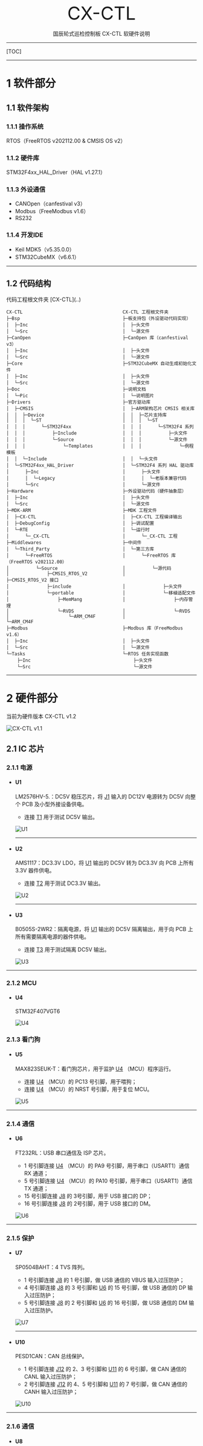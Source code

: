 <div align="center">
    <br><br><br><br><br><br><br><br>
	<font size="8">CX-CTL</font>
    <p>国辰轮式巡检控制板 CX-CTL 软硬件说明</p>
</div>
<div STYLE="page-break-after: always;"></div>

---

[TOC]

---

# 1 软件部分

## 1.1 软件架构

### 1.1.1 操作系统

RTOS（FreeRTOS v202112.00 & CMSIS OS v2）

### 1.1.2 硬件库

STM32F4xx_HAL_Driver（HAL v1.27.1）

### 1.1.3 外设通信

- CANOpen（canfestival v3）
- Modbus（FreeModbus v1.6）
- RS232

### 1.1.4 开发IDE

- Keil MDK5（v5.35.0.0）
- STM32CubeMX（v6.6.1）

---

## 1.2 代码结构

代码工程根文件夹 [CX-CTL](..\)

```tree
CX-CTL                                     CX-CTL 工程根文件夹
├─Bsp                                      ├─板支持包（外设驱动代码实现）
│  ├─Inc                                   │  ├─头文件 
│  └─Src                                   │  └─源文件 
├─CanOpen                                  ├─CanOpen 库（canfestival v3）
│  ├─Inc                                   │  ├─头文件 
│  └─Src                                   │  └─源文件
├─Core                                     ├─STM32CubeMX 自动生成初始化文件
│  ├─Inc                                   │  ├─头文件
│  └─Src                                   │  └─源文件
├─Doc                                      ├─说明文档
│  └─Pic                                   │  └─说明图片
├─Drivers                                  ├─官方驱动库
│  ├─CMSIS                                 │  ├─ARM架构芯片 CMSIS 相关库
│  │  ├─Device                             │  │  ├─芯片支持库
│  │  │  └─ST                              │  │  │  └─ST
│  │  │      └─STM32F4xx                   │  │  │      └─STM32F4 系列
│  │  │          ├─Include                 │  │  │          ├─头文件
│  │  │          └─Source                  │  │  │          └─源文件
│  │  │              └─Templates           │  │  │              └─例程模板
│  │  └─Include                            │  │  └─头文件
│  └─STM32F4xx_HAL_Driver                  │  └─STM32F4 系列 HAL 驱动库
│      ├─Inc                               │      ├─头文件
│      │  └─Legacy                         │      │  └─老版本兼容代码
│      └─Src                               │      └─源文件
├─Hardware                                 ├─外设驱动代码（硬件抽象层）
│  ├─Inc                                   │  ├─头文件
│  └─Src                                   │  └─源文件
├─MDK-ARM                                  ├─MDK 工程文件
│  ├─CX-CTL                                │  ├─CX-CTL 工程编译输出
│  ├─DebugConfig                           │  ├─调试配置
│  └─RTE                                   │  └─运行时
│      └─_CX-CTL                           │      └─_CX-CTL 工程
├─Middlewares                              ├─中间件
│  └─Third_Party                           │  └─第三方库
│      └─FreeRTOS                          │      └─FreeRTOS 库（FreeRTOS v202112.00）
│          └─Source                        │          └─源代码
│              ├─CMSIS_RTOS_V2             │              ├─CMSIS_RTOS_V2 接口
│              ├─include                   │              ├─头文件
│              └─portable                  │              └─移植适配文件
│                  ├─MemMang               │                  ├─内存管理
│                  └─RVDS                  │                  └─RVDS
│                      └─ARM_CM4F          │                      └─ARM_CM4F
├─Modbus                                   ├─Modbus 库（FreeModbus v1.6）
│  ├─Inc                                   │  ├─头文件
│  └─Src                                   │  └─源文件
└─Tasks                                    └─RTOS 任务实现函数
    ├─Inc                                      ├─头文件
    └─Src                                      └─源文件
```

---

# 2 硬件部分

当前为硬件版本 CX-CTL v1.2

![CX-CTL v1.1](.\Pic\CX-CTL.png)

## 2.1 IC 芯片

### 2.1.1 电源

- #### U1

  LM2576HV-5.：DC5V 稳压芯片，将 [J1](#J1) 输入的 DC12V 电源转为 DC5V 向整个 PCB 及小型外接设备供电。

  - 连接 [T1](#T1) 用于测试 DC5V 输出。

  ![U1](.\Pic\U1.png)

  ---

- #### U2

  AMS1117：DC3.3V LDO，将 [U1](#U1) 输出的 DC5V 转为 DC3.3V 向 PCB 上所有 3.3V 器件供电。

  - 连接 [T2](#T2) 用于测试 DC3.3V 输出。

  ![U2](.\Pic\U2.png)

  ---

- #### U3

  B0505S-2WR2：隔离电源，将 [U1](#U1) 输出的 DC5V 隔离输出，用于向 PCB 上所有需要隔离电源的器件供电。

  - 连接 [T3](#T3) 用于测试隔离 DC5V 输出。
  
  ![U3](.\Pic\U3.png)

---

### 2.1.2 MCU

- #### U4

  STM32F407VGT6
  
  ![U4](.\Pic\U4.png)

### 2.1.3 看门狗

- #### U5

  MAX823SEUK-T：看门狗芯片，用于监护 [U4](#U4) （MCU）程序运行。

  - 连接 [U4](#U4) （MCU）的 PC13 号引脚，用于喂狗；
  - 连接 [U4](#U4) （MCU）的 NRST 号引脚，用于复位 MCU。

  ![U5](.\Pic\U5.png)
  
---

### 2.1.4 通信

- #### U6

  FT232RL：USB 串口通信及 ISP 芯片。

  - 1 号引脚连接 [U4](#U4) （MCU）的 PA9 号引脚，用于串口（USART1）通信 RX 通道；
  - 5 号引脚连接 [U4](#U4) （MCU）的 PA10 号引脚，用于串口（USART1）通信 TX 通道；
  - 15 号引脚连接 [J8](#J8) 的 3号引脚，用于 USB 接口的 DP；
  - 16 号引脚连接 [J8](#J8) 的 2号引脚，用于 USB 接口的 DM。

  ![U6](.\Pic\U6.png)

---

### 2.1.5 保护

- #### U7

  SP0504BAHT：4 TVS 阵列。

  - 1 号引脚连接 [J8](#J8) 的 1 号引脚，做 USB 通信的 VBUS 输入过压防护；
  - 4 号引脚连接 [J8](#J8) 的 3 号引脚和 [U6](#U6) 的 15 号引脚，做 USB 通信的 DP 输入过压防护；
  - 5 号引脚连接 [J8](#J8) 的 2 号引脚和 [U6](#U6) 的 16 号引脚，做 USB 通信的 DM 输入过压防护。

  ![U7](.\Pic\U7.png)
  
  ---

- #### U10

  PESD1CAN：CAN 总线保护。

  - 1 号引脚连接 [J12](#J12) 的 2、3 号引脚和 [U11](#U11) 的 6 号引脚，做 CAN 通信的 CANL 输入过压防护；
  - 2 号引脚连接 [J12](#J12) 的 4、5 号引脚和 [U11](#U11) 的 7 号引脚，做 CAN 通信的 CANH 输入过压防护；

  ![U10](.\Pic\U10.png)

---

###  2.1.6 通信

- #### U8

  ISO3082：RS485 通信芯片。

  - 3  [U4](#U4) （MCU）的 PD2 号引脚，用于串口（UART5）通信 RX 通道；
  - 4、5 号引脚连接 [U4](#U4) （MCU）的 PE1 号引脚，用于RS485 芯片的收发模式选择；
  - 6 号引脚连接 [U4](#U4) （MCU）的 PC12 号引脚，用于串口（UART5）通信 TX 通道；
  - 12 号引脚连接 [J9](#J9) （MCU）的 3、4 号引脚，用于 RS485 通信 A；
  - 13 号引脚连接 [J9](#J9) （MCU）的 5、6 号引脚，用于 RS485 通信 B。

  ![U8](.\Pic\U8.png)

  ---

- #### U9

  MAX3232E：双串口芯片。

  - 7 号引脚过 10Ω 电阻连接 [J10](#J10) 的 3 号引脚，用于串口 1 通信 RX 通道；
  - 8 号引脚过 10Ω 电阻连接 [J10](#J10) 的 2 号引脚，用于串口 1 通信 TX 通道；
  - 9 号引脚连接 [U4](#U4) （MCU）的 PA1 号引脚，用于串口（UART4）通信 RX 通道；
  - 10 号引脚连接 [U4](#U4) （MCU）的 PA0 号引脚，用于串口（UART4）通信 TX 通道；
  - 11 号引脚连接 [U4](#U4) （MCU）的 PD5 号引脚，用于串口（USART2）通信 TX 通道；
  - 12 号引脚连接 [U4](#U4) （MCU）的 PD6 号引脚，用于串口（USART2）通信 RX 通道；
  - 13 号引脚过 10Ω 电阻连接 [J11](#J11) 的 3 号引脚，用于 RS232 通信 RX 通道；
  - 14 号引脚过 10Ω 电阻连接 [J11](#J11) 的 2 号引脚，用于 RS232 通信 TX 通道；

  ![U9](.\Pic\U9.png)

  ---

- #### U11

  ISO1050DUB CAN 通信芯片

  - 2 号引脚连接 [U4](#U4) （MCU）的 PD0 号引脚，做 CAN 通信的 CAN_RX 通道；
  - 3 号引脚连接 [U4](#U4) （MCU）的 PD1 号引脚，做 CAN 通信的 CAN_TX 通道；
  - 6 号引脚连接 [J12](#J12) 的 2、3 号引脚，CAN 通信的 CANL；
  - 7 号引脚连接 [J12](#J12) 的 4、5 号引脚，CAN 通信的 CANH。

  ![U11](.\Pic\U11.png)
  
---

### 2.1.7 EEPROM

- #### U12

  AT24C32：I2C EEPROM。

  - 5 号引脚连接 [U4](#U4) （MCU）的 PB11 号引脚，做 I2C 通信的 SDA；
  - 6 号引脚连接 [U4](#U4) （MCU）的 PB10 号引脚，做 I2C 通信的 SCL。
  
  >**Note:**
  >
  >此 I2C 总线还挂载了 板上的外部 I2C 设备接口（[J2](#J2)）,如需挂载外部设备，请注意 I2C 器件地址冲突问题。
  
  ![U12](.\Pic\U12.png)
  
---

### 2.1.8 光耦

- #### OC1

  PS2101-4：4 路光耦芯片。

  - 1 号引脚连接 [J13](#J13) 的 2 号引脚；
  - 3 号引脚连接 [J14](#J14) 的 2 号引脚；
  - 5 号引脚连接 [J15](#J15) 的 2 号引脚；
  - 7 号引脚连接 [J16](#J16) 的 2 号引脚；
  - 10 号引脚连接 [U4](#U4)（MCU）的 PA5 号引脚；
  - 12 号引脚连接 [U4](#U4)（MCU）的 PA4 号引脚；
  - 14 号引脚连接 [U4](#U4)（MCU）的 PA3 号引脚；
  - 16 号引脚连接 [U4](#U4)（MCU）的 PA2 号引脚。

  ![OC1](.\Pic\OC1.png)

---

## 2.2 接口端子

### 2.2.1 电源

- #### J1
  
  2x2 PIN CON4 母口：用于 DC12V 输入。
  
  - 1、2 号引脚连接外部地；
  - 3、4 号引脚连 DC12V 输入。
  
  ![J1](.\Pic\J1.png)
  
---

### 2.2.2 I2C

- #### J2

  4 PIN CON4-3.0 母口：用于外部 I2C 设备连接
  
  - 1 号引脚连接数字地；
  - 2 号引脚连接 [U4](#U4) （MCU）的 PB10 号引脚，做 I2C 通信的 SCL；
  - 3 号引脚连接 [U4](#U4) （MCU）的 PB11 号引脚，做 I2C 通信的 SDA；
  - 4 号引脚连接 DC5V；
  
  >**Note:**
  >
  >此 I2C 总线还挂载了 板上的 I2C EEPROM 芯片（[U12](#U12)）,如需使用此接口，请注意 I2C 器件地址冲突问题。
  
  ![J2](.\Pic\J2.png)
  
---

### 2.2.3 IO

- #### J3

  5 PIN SIP5-3.0 母口：用于 IO 直驱设备（继电器）。
  
  - 1 号引脚连接 [U4](#U4) （MCU）的 PE2 号引脚，做 RGB_PIN_G2 输出；
  - 2、4 号引脚连接数字地；
  - 3 号引脚连接 [U4](#U4) （MCU）的 PE3 号引脚，做 RGB_PIN_B 输出；
  - 5 号引脚连接 [U4](#U4) （MCU）的 PE3 号引脚，做 RGB_PIN_STR 输出。

  ![J3](.\Pic\J3.png)

  ---
  
- #### J17

  2 PIN CON2-3.0 母口：用于 IO 预留。
  
  - 1 号引脚连接 [U4](#U4) （MCU）的 PB13 号引脚，做预留 IO2 ；
  - 2 号引脚连接 [U4](#U4) （MCU）的 PB12 号引脚，做预留 IO1 ；

  ![J17](.\Pic\J17.png)

---

### 2.2.4 调试

- #### J4

  4 PIN CON4 公口：用于 SWD 程序下载及调试。
  
  - 1 号引脚连接数字地；
  - 2 号引脚连接 [U4](#U4) （MCU）的 PA14 号引脚，做 SWD 的 SWCLK；
  - 3 号引脚连接 [U4](#U4) （MCU）的 PA13 号引脚，做 SWD 的 SWDIO；
  - 4 号引脚连接 DC3.3V；

  ![J4](.\Pic\J4.png)

---

### 2.2.5 跳线

- #### J5

  2 PIN CON2-1.27 接口，用于看门狗复位无法烧程序时短接。
  
  ![J5](.\Pic\J5.png)

---

### 2.2.6 LED灯控

- #### J6

  6 PIN SIP3*2-3.0 母口，用于 RGBLED 输出。
  
  - 1 号引脚经驱动电路连接 [U4](#U4) （MCU）的 PA6 号引脚，做 G 通道输出；
  - 2 号引脚连接数字地；
  - 3 号引脚经驱动电路连接 [U4](#U4) （MCU）的 PA7 号引脚，做 R 通道输出；
  - 4、6 号引脚连接 DC12V 输出；
  - 5 号引脚经驱动电路连接 [U4](#U4) （MCU）的 PB0 号引脚，做 B 通道输出。

  ![J6](.\Pic\J6.png)

  ---
  
- #### J7

  2x2 PIN SIP2*2-2 母口，用于左右转向 LED 输出。
  
  - 1 号引脚经驱动电路连接 [U4](#U4) （MCU）的 PE8 号引脚，做左转向灯输出；
  - 2 号引脚连接数字地；
  - 3 号引脚经驱动电路连接 [U4](#U4) （MCU）的 PE7 号引脚，做右转向灯输出；
  - 4 号引脚连接 DC12V 输出。
  
  ![J7](.\Pic\J7.png)

---

### 2.2.7 通信

- #### J8

  5 PIN MINI USB 母口，用于串口通信与 ISP 编程。
  
  - 1 号引脚连接 DC5V 输出；
  - 2 号引脚过 10Ω 电阻连接 [U6](#U6) 芯片的 16 号引脚，做 USB 通信的 DM；
  - 3 号引脚过 10Ω 电阻连接 [U6](#U6) 芯片的 15 号引脚，做 USB 通信的 DP；
  - 4 号引脚悬空；
  - 5 号引脚连接数字地。

  ![J8](.\Pic\J8.png)

  ---
  
- #### J9

  2x4 PIN CON4*2-3.0 母口，用于 RS495 通信。
  
  - 1 号引脚连接 DC12V 输出；
  - 2 号引脚连接数字地；
  - 3、4 号引脚过 10Ω 电阻连接 [U8](#U8) 芯片的 12 号引脚，做 RS485 通信的 A 通道；
  - 5、6 号引脚过 10Ω 电阻连接 [U8](#U8) 芯片的 13 号引脚，做 RS485 通信的 B 通道；
  - 7、8 号引脚连接数字地。

  ![J9](.\Pic\J9.png)

  ---
  
- #### J10

  3 PIN CON3-2.54 母口，用于串口通信。
  
  - 1 号引脚连接数字地。
  - 2 号引脚过 10Ω 电阻连接 [U9](#U9) 芯片的 8 号引脚，做串口 1 通信的 RX 通道；
  - 3 号引脚过 10Ω 电阻连接 [U9](#U9) 芯片的 7 号引脚，做串口 1 通信的 TX 通道。

  ![J10](.\Pic\J10.png)

  ---
  
- #### J11

  DB9 公口，用于 RS232 通信。
  
  - 2 号引脚过 10Ω 电阻连接 [U9](#U9) 芯片的 14 号引脚，做 RS232 通信的 TX 通道；
  - 3 号引脚过 10Ω 电阻连接 [U9](#U9) 芯片的 13 号引脚，做 RS232 通信的 RX 通道；
  - 10、11 号引脚连接数字地。

  ![J11](.\Pic\ J11.png)

  ---
  
- #### J12

  6 PIN SIP6-3.0 母口，用于 CAN 通信。
  
  - 1、6 号引脚连接数字地；
  - 2、3 号引脚连接连接 [U11](#U11) 芯片的 6 号引脚，做 CAN 通信的 CANL 通道；
  - 4、5 号引脚连接连接 [U11](#U11) 芯片的 7 号引脚，做 CAN 通信的 CANH 通道。

  ![J12](.\Pic\J12.png)

---

### 2.2.8 隔离输入

- #### J13

  2 PIN SIP6-3.0 母口，用于充电桩铜极输入检测。
  
  - 1 号引脚连接光耦（[OC1](#OC1)）外部地1；
  - 2 号引脚过 3 个并联 47kΩ 电阻连接 [OC1](#OC1) 光耦 1 号引脚，做输入。

  ![J13](.\Pic\J13.png)

  ---
  
- #### J14

  2 PIN SIP6-3.0 母口，用于急停开关输入检测。
  
  - 1 号引脚连接 DC12V 输出；
  - 2 号引脚过 2 个并联 10kΩ 电阻连接 [OC1](#OC1) 光耦 3 号引脚，做输入。

  ![J14](.\Pic\J14.png)

  ---
  
- #### J15

  2 PIN SIP6-3.0 母口，用于碰撞开关输入检测。
  
  - 1 号引脚连接 DC12V 输出；
  - 2 号引脚过 2 个并联 10kΩ 电阻连接 [OC1](#OC1) 光耦 5 号引脚，做输入。
  
  ![J15](.\Pic\J15.png)
  
  ---
  
- #### J16 

  2 PIN SIP6-3.0 母口，用于预留输入检测。
  
  - 1 号引脚连接光耦（[OC1](#OC1)）外部地2；
  - 2 号引脚过 2 个并联 10kΩ 电阻连接 [OC1](#OC1) 光耦 7 号引脚，做输入。
  
  ![J16](.\Pic\J16.png)
  
---

## 2.3 其他板上外设

### 2.3.1 LED

#### 2.3.1.1 电源指示

- ##### LED1

  红色 LED 用于 [J1](#J1) 端子 DC12V 输入指示。
  
  ![LED1](.\Pic\LED1.png)
  
  ---
  
- ##### LED2

  红色 LED 用于 [U2](#U2) 芯片 DC3.3V 输出指示。
  
  ![LED2](.\Pic\LED2.png)
  
  ---
  
- ##### LED3

  红色 LED 用于 [U1](#U1) 芯片 DC5V 输出指示。
  
  ![LED3](.\Pic\LED3.png)
  
  ---
  
- ##### LED4

  红色 LED 用于 [U3](#U3) 芯片隔离 DC5V 输出指示。
  
  ![LED4](.\Pic\LED4.png)
  
---

#### 2.3.1.2 运行指示

- ##### LED5

  蓝色 LED 用于 [U4](#U4) （MCU）程序警告信息指示。
  
  ![LED5](.\Pic\LED5.png)
  
  ---
  
- ##### LED6

  绿色 LED 用于 [U4](#U4) （MCU）程序正常运行信息指示。
  
  ![LED6](.\Pic\LED6.png)
  
  ---
  
- ##### LED7

  红色 LED 用于 [U4](#U4) （MCU）程序错误信息指示。
  
  ![LED7](.\Pic\LED7.png)
  
---

#### 2.3.1.3 通信指示

- ##### LED8

  蓝色 LED 用于 [U6](#U6) 芯片 USB 串口通信接收数据指示。
  
  ![LED8](.\Pic\LED8.png)
  
  ---
  
- ##### LED9

  蓝色 LED 用于 [U6](#U6) 芯片 USB 串口通信发送数据指示。
  
  ![LED9](.\Pic\LED9.png)
  
---

### 2.3.2 测试点

- #### T1

  用于测试 [U1](#U1) 芯片 DC5V 输出电压。
  
  ![T1](.\Pic\T1.png)
  
  ---
  
- #### T2

  用于测试 [U2](#U2) 芯片 DC3.3V 输出电压。
  
  ![T2](.\Pic\T2.png)
  
  ---
  
- #### T3

  用于测试 [U3](#U3) 芯片隔离 DC5V 输出电压。
  
  ![T3](.\Pic\T3.png)
  
---

### 2.3.3 按键

- #### SW1

  SWP1-P2：用于 [U4](#U4) （MCU）的手动复位。
  
  ![SW1](.\Pic\SW1.png)

---

